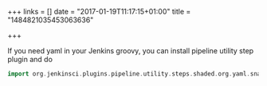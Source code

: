 +++
links = []
date = "2017-01-19T11:17:15+01:00"
title = "1484821035453063636"

+++

If you need yaml in your Jenkins groovy, you can install pipeline utility step
plugin and do

```groovy
import org.jenkinsci.plugins.pipeline.utility.steps.shaded.org.yaml.snakeyaml.Yaml.
```
